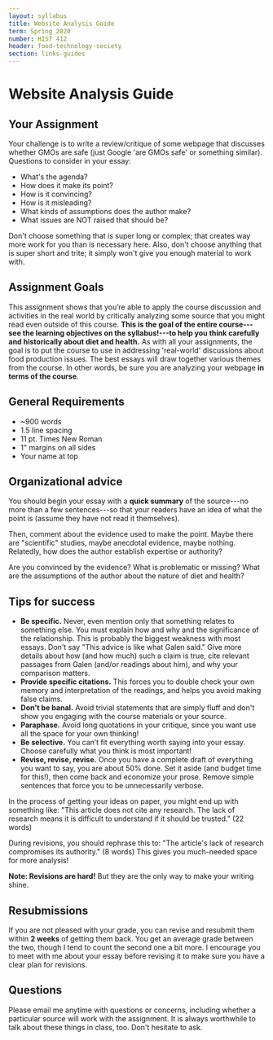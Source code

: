 ```yaml
---
layout: syllabus
title: Website Analysis Guide
term: Spring 2020
number: HIST 412
header: food-technology-society
section: links-guides
---
```



# Website Analysis Guide

## Your Assignment
Your challenge is to write a review/critique of some webpage that discusses whether GMOs are safe (just Google 'are GMOs safe' or something similar). Questions to consider in your essay:

- What's the agenda?
- How does it make its point?
- How is it convincing?
- How is it misleading?
- What kinds of assumptions does the author make?
- What issues are NOT raised that should be?

Don't choose something that is super long or complex; that creates way more work for you than is necessary here. Also, don't choose anything that is super short and trite; it simply won't give you enough material to work with.


## Assignment Goals
This assignment shows that you’re able to apply the course discussion and activities in the real world by critically analyzing some source that you might read even outside of this course. **This is the goal of the entire course---see the learning objectives on the syllabus!---to help you think carefully and historically about diet and health.** As with all your assignments, the goal is to put the course to use in addressing 'real-world' discussions about food production issues. The best essays will draw together various themes from the course. In other words, be sure you are analyzing your webpage **in terms of the course**.


## General Requirements
- ~900 words
- 1.5 line spacing
- 11 pt. Times New Roman
- 1" margins on all sides
- Your name at top



## Organizational advice
You should begin your essay with a **quick summary** of the source---no more than a few sentences---so that your readers have an idea of what the point is (assume they have not read it themselves).

Then, comment about the evidence used to make the point. Maybe there are "scientific" studies, maybe anecdotal evidence, maybe nothing. Relatedly, how does the author establish expertise or authority?

Are you convinced by the evidence? What is problematic or missing? What are the assumptions of the author about the nature of diet and health?


## Tips for success
 - **Be specific.** Never, even mention only that something relates to something else. You must explain how and why and the significance of the relationship. This is probably the biggest weakness with most essays. Don't say "This advice is like what Galen said." Give more details about how (and how much) such a claim is true, cite relevant passages from Galen (and/or readings about him), and why your comparison matters.
 - **Provide specific citations.** This forces you to double check your own memory and interpretation of the readings, and helps you avoid making false claims.
 - **Don't be banal.** Avoid trivial statements that are simply fluff and don't show you engaging with the course materials or your source.
 - **Paraphase.** Avoid long quotations in your critique, since you want use all the space for your own thinking!
 - **Be selective.** You can’t fit everything worth saying into your essay. Choose carefully what you think is most important!
 - **Revise, revise, revise.** Once you have a complete draft of everything you want to say, you are about 50% done. Set it aside (and budget time for this!), then come back and economize your prose. Remove simple sentences that force you to be unnecessarily verbose.

 In the process of getting your ideas on paper, you might end up with something like: "This article does not cite any research. The lack of research means it is difficult to understand if it should be trusted." (22 words)

 During revisions, you should rephrase this to: "The article's lack of research compromises its authority." (8 words) This gives you much-needed space for more analysis!

**Note: Revisions are hard!** But they are the only way to make your writing shine.


## Resubmissions
If you are not pleased with your grade, you can revise and resubmit them within **2 weeks** of getting them back. You get an average grade between the two, though I tend to count the second one a bit more. I encourage you to meet with me about your essay before revising it to make sure you have a clear plan for revisions.


## Questions
Please email me anytime with questions or concerns, including whether a particular source will work with the assignment. It is always worthwhile to talk about these things in class, too. Don't hesitate to ask.
